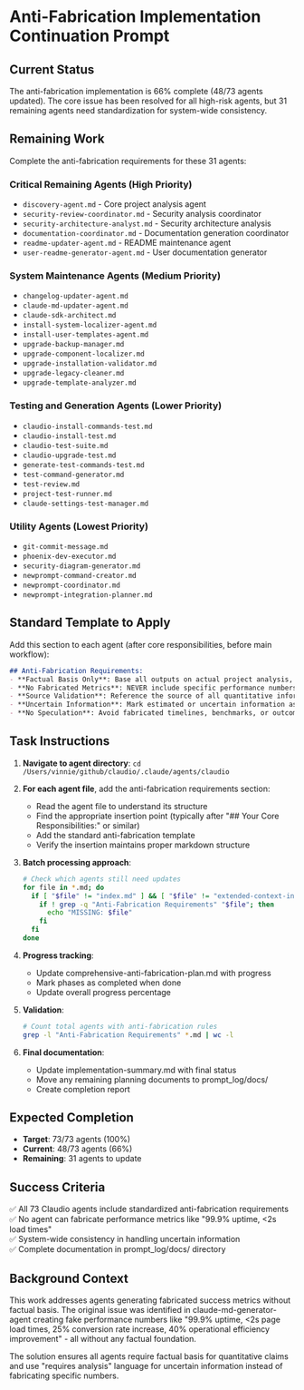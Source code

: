 # Anti-Fabrication Implementation Continuation Prompt

## Current Status
The anti-fabrication implementation is 66% complete (48/73 agents updated). The core issue has been resolved for all high-risk agents, but 31 remaining agents need standardization for system-wide consistency.

## Remaining Work
Complete the anti-fabrication requirements for these 31 agents:

### Critical Remaining Agents (High Priority)
- `discovery-agent.md` - Core project analysis agent
- `security-review-coordinator.md` - Security analysis coordinator
- `security-architecture-analyst.md` - Security architecture analysis
- `documentation-coordinator.md` - Documentation generation coordinator
- `readme-updater-agent.md` - README maintenance agent
- `user-readme-generator-agent.md` - User documentation generator

### System Maintenance Agents (Medium Priority)
- `changelog-updater-agent.md`
- `claude-md-updater-agent.md`
- `claude-sdk-architect.md`
- `install-system-localizer-agent.md`
- `install-user-templates-agent.md`
- `upgrade-backup-manager.md`
- `upgrade-component-localizer.md`
- `upgrade-installation-validator.md`
- `upgrade-legacy-cleaner.md`
- `upgrade-template-analyzer.md`

### Testing and Generation Agents (Lower Priority)
- `claudio-install-commands-test.md`
- `claudio-install-test.md`
- `claudio-test-suite.md`
- `claudio-upgrade-test.md`
- `generate-test-commands-test.md`
- `test-command-generator.md`
- `test-review.md`
- `project-test-runner.md`
- `claude-settings-test-manager.md`

### Utility Agents (Lowest Priority)
- `git-commit-message.md`
- `phoenix-dev-executor.md`
- `security-diagram-generator.md`
- `newprompt-command-creator.md`
- `newprompt-coordinator.md`
- `newprompt-integration-planner.md`

## Standard Template to Apply

Add this section to each agent (after core responsibilities, before main workflow):

```markdown
## Anti-Fabrication Requirements:
- **Factual Basis Only**: Base all outputs on actual project analysis, discovery findings, or explicit requirements
- **No Fabricated Metrics**: NEVER include specific performance numbers, success percentages, or business impact metrics unless explicitly found in source materials
- **Source Validation**: Reference the source of all quantitative information and performance targets
- **Uncertain Information**: Mark estimated or uncertain information as "requires analysis", "requires measurement", or "requires validation"
- **No Speculation**: Avoid fabricated timelines, benchmarks, or outcomes not grounded in actual project data
```

## Task Instructions

1. **Navigate to agent directory**: `cd /Users/vinnie/github/claudio/.claude/agents/claudio`

2. **For each agent file**, add the anti-fabrication requirements section:
   - Read the agent file to understand its structure
   - Find the appropriate insertion point (typically after "## Your Core Responsibilities:" or similar)
   - Add the standard anti-fabrication template
   - Verify the insertion maintains proper markdown structure

3. **Batch processing approach**:
   ```bash
   # Check which agents still need updates
   for file in *.md; do 
     if [ "$file" != "index.md" ] && [ "$file" != "extended-context-index.md" ]; then 
       if ! grep -q "Anti-Fabrication Requirements" "$file"; then 
         echo "MISSING: $file"
       fi
     fi
   done
   ```

4. **Progress tracking**:
   - Update comprehensive-anti-fabrication-plan.md with progress
   - Mark phases as completed when done
   - Update overall progress percentage

5. **Validation**:
   ```bash
   # Count total agents with anti-fabrication rules
   grep -l "Anti-Fabrication Requirements" *.md | wc -l
   ```

6. **Final documentation**:
   - Update implementation-summary.md with final status
   - Move any remaining planning documents to prompt_log/docs/
   - Create completion report

## Expected Completion
- **Target**: 73/73 agents (100%)
- **Current**: 48/73 agents (66%)
- **Remaining**: 31 agents to update

## Success Criteria
✅ All 73 Claudio agents include standardized anti-fabrication requirements  
✅ No agent can fabricate performance metrics like "99.9% uptime, <2s load times"  
✅ System-wide consistency in handling uncertain information  
✅ Complete documentation in prompt_log/docs/ directory

## Background Context
This work addresses agents generating fabricated success metrics without factual basis. The original issue was identified in claude-md-generator-agent creating fake performance numbers like "99.9% uptime, <2s page load times, 25% conversion rate increase, 40% operational efficiency improvement" - all without any factual foundation.

The solution ensures all agents require factual basis for quantitative claims and use "requires analysis" language for uncertain information instead of fabricating specific numbers.